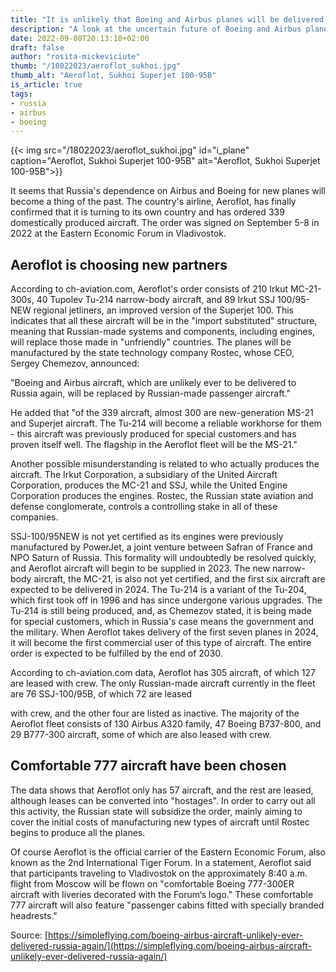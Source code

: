 ```yaml
---
title: "It is unlikely that Boeing and Airbus planes will be delivered to Russia again"
description: "A look at the uncertain future of Boeing and Airbus plane deliveries to Russia. Explore the geopolitical factors shaping the Russian aviation landscape."
date: 2022-09-08T20:13:10+02:00
draft: false
author: "rosita-mickeviciute"
thumb: "/18022023/aeroflot_sukhoi.jpg"
thumb_alt: "Aeroflot, Sukhoi Superjet 100-95B"
is_article: true
tags:
- russia
- airbus
- boeing
---
```

{{< img src="/18022023/aeroflot_sukhoi.jpg" id="i_plane" caption="Aeroflot, Sukhoi Superjet 100-95B" alt="Aeroflot, Sukhoi Superjet 100-95B">}}

It seems that Russia&#39;s dependence on Airbus and Boeing for new planes will become a thing of
the past. The country&#39;s airline, Aeroflot, has finally confirmed that it is turning to its own
country and has ordered 339 domestically produced aircraft. The order was signed on
September 5-8 in 2022 at the Eastern Economic Forum in Vladivostok.

## Aeroflot is choosing new partners

According to ch-aviation.com, Aeroflot&#39;s order consists of 210 Irkut MC-21-300s, 40 Tupolev Tu-214 narrow-body aircraft, and 89 Irkut SSJ 100/95-NEW regional jetliners, an improved version
of the Superjet 100. This indicates that all these aircraft will be in the &quot;import substituted&quot;
structure, meaning that Russian-made systems and components, including engines, will replace
those made in &quot;unfriendly&quot; countries. The planes will be manufactured by the state technology
company Rostec, whose CEO, Sergey Chemezov, announced:

&quot;Boeing and Airbus aircraft, which are unlikely ever to be delivered to Russia again, will be
replaced by Russian-made passenger aircraft.&quot;

He added that &quot;of the 339 aircraft, almost 300 are new-generation MS-21 and Superjet aircraft.
The Tu-214 will become a reliable workhorse for them - this aircraft was previously produced
for special customers and has proven itself well. The flagship in the Aeroflot fleet will be the
MS-21.&quot;

Another possible misunderstanding is related to who actually produces the aircraft. The Irkut
Corporation, a subsidiary of the United Aircraft Corporation, produces the MC-21 and SSJ, while
the United Engine Corporation produces the engines. Rostec, the Russian state aviation and
defense conglomerate, controls a controlling stake in all of these companies.

SSJ-100/95NEW is not yet certified as its engines were previously manufactured by PowerJet, a
joint venture between Safran of France and NPO Saturn of Russia. This formality will
undoubtedly be resolved quickly, and Aeroflot aircraft will begin to be supplied in 2023. The
new narrow-body aircraft, the MC-21, is also not yet certified, and the first six aircraft are
expected to be delivered in 2024. The Tu-214 is a variant of the Tu-204, which first took off in
1996 and has since undergone various upgrades. The Tu-214 is still being produced, and, as
Chemezov stated, it is being made for special customers, which in Russia&#39;s case means the
government and the military. When Aeroflot takes delivery of the first seven planes in 2024, it
will become the first commercial user of this type of aircraft. The entire order is expected to be
fulfilled by the end of 2030.

According to ch-aviation.com data, Aeroflot has 305 aircraft, of which 127 are leased with crew.
The only Russian-made aircraft currently in the fleet are 76 SSJ-100/95B, of which 72 are leased

with crew, and the other four are listed as inactive. The majority of the Aeroflot fleet consists of
130 Airbus A320 family, 47 Boeing B737-800, and 29 B777-300 aircraft, some of which are also
leased with crew.

## Comfortable 777 aircraft have been chosen

The data shows that Aeroflot only has 57 aircraft, and the rest are leased, although leases can
be converted into &quot;hostages&quot;. In order to carry out all this activity, the Russian state will
subsidize the order, mainly aiming to cover the initial costs of manufacturing new types of
aircraft until Rostec begins to produce all the planes.

Of course Aeroflot is the official carrier of the Eastern Economic Forum, also known as the 2nd
International Tiger Forum. In a statement, Aeroflot said that participants traveling to
Vladivostok on the approximately 8:40 a.m. flight from Moscow will be flown on &quot;comfortable
Boeing 777-300ER aircraft with liveries decorated with the Forum‘s logo.&quot; These comfortable
777 aircraft will also feature &quot;passenger cabins fitted with specially branded headrests.&quot;

Source: [https://simpleflying.com/boeing-airbus-aircraft-unlikely-ever-delivered-russia-again/](https://simpleflying.com/boeing-airbus-aircraft-unlikely-ever-delivered-russia-again/)
